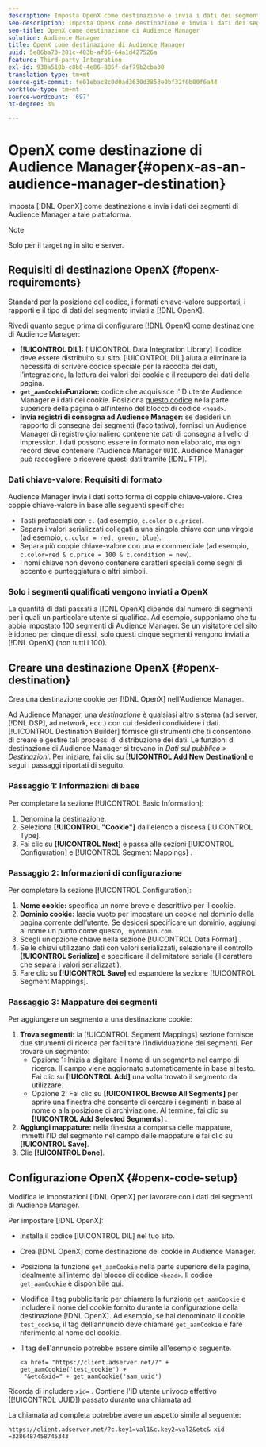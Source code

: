 ```yaml
---
description: Imposta OpenX come destinazione e invia i dati dei segmenti di Audience Manager a quella piattaforma.
seo-description: Imposta OpenX come destinazione e invia i dati dei segmenti di Audience Manager a quella piattaforma.
seo-title: OpenX come destinazione di Audience Manager
solution: Audience Manager
title: OpenX come destinazione di Audience Manager
uuid: 5e86ba73-281c-403b-af06-64a1d427526a
feature: Third-party Integration
exl-id: 938a518b-c8b0-4e86-885f-daf79b2cba38
translation-type: tm+mt
source-git-commit: fe01ebac8c0d0ad3630d3853e0bf32f0b00f6a44
workflow-type: tm+mt
source-wordcount: '697'
ht-degree: 3%

---
```


# OpenX come destinazione di Audience Manager{#openx-as-an-audience-manager-destination}

Imposta [!DNL OpenX] come destinazione e invia i dati dei segmenti di Audience Manager a tale piattaforma.

>[!NOTE]
>
>Solo per il targeting in sito e server.

## Requisiti di destinazione OpenX {#openx-requirements}

Standard per la posizione del codice, i formati chiave-valore supportati, i rapporti e il tipo di dati del segmento inviati a [!DNL OpenX].

<!-- aam-openx-requirements.xml -->

Rivedi quanto segue prima di configurare [!DNL OpenX] come destinazione di Audience Manager:

* **[!UICONTROL DIL]:** [!UICONTROL Data Integration Library] il codice deve essere distribuito sul sito. [!UICONTROL DIL] aiuta a eliminare la necessità di scrivere codice speciale per la raccolta dei dati, l’integrazione, la lettura dei valori dei cookie e il recupero dei dati della pagina.
* **`get_aamCookie`Funzione:** codice che acquisisce l&#39;ID utente Audience Manager e i dati dei cookie. Posiziona [questo codice](../../features/destinations/get-aam-cookie-code.md) nella parte superiore della pagina o all’interno del blocco di codice `<head>`.
* **Invia registri di consegna ad Audience Manager:** se desideri un rapporto di consegna dei segmenti (facoltativo), fornisci un Audience Manager di registro giornaliero contenente dati di consegna a livello di impression. I dati possono essere in formato non elaborato, ma ogni record deve contenere l&#39;Audience Manager `UUID`. Audience Manager può raccogliere o ricevere questi dati tramite [!DNL FTP].

### Dati chiave-valore: Requisiti di formato

Audience Manager invia i dati sotto forma di coppie chiave-valore. Crea coppie chiave-valore in base alle seguenti specifiche:

* Tasti prefacciati con `c.` (ad esempio, `c.color` o `c.price`).
* Separa i valori serializzati collegati a una singola chiave con una virgola (ad esempio, `c.color = red, green, blue`).
* Separa più coppie chiave-valore con una e commerciale (ad esempio, `c.color=red & c.price = 100 & c.condition = new`).
* I nomi chiave non devono contenere caratteri speciali come segni di accento e punteggiatura o altri simboli.

### Solo i segmenti qualificati vengono inviati a OpenX

La quantità di dati passati a [!DNL OpenX] dipende dal numero di segmenti per i quali un particolare utente si qualifica. Ad esempio, supponiamo che tu abbia impostato 100 segmenti di Audience Manager. Se un visitatore del sito è idoneo per cinque di essi, solo questi cinque segmenti vengono inviati a [!DNL OpenX] (non tutti i 100).

## Creare una destinazione OpenX {#openx-destination}

Crea una destinazione cookie per [!DNL OpenX] nell&#39;Audience Manager.

<!-- aam-openx-destination.xml -->

Ad Audience Manager, una *destinazione* è qualsiasi altro sistema (ad server, [!DNL DSP], ad network, ecc.) con cui desideri condividere i dati. [!UICONTROL Destination Builder] fornisce gli strumenti che ti consentono di creare e gestire tali processi di distribuzione dei dati. Le funzioni di destinazione di Audience Manager si trovano in *Dati sul pubblico > Destinazioni*. Per iniziare, fai clic su **[!UICONTROL Add New Destination]** e segui i passaggi riportati di seguito.

### Passaggio 1: Informazioni di base

Per completare la sezione [!UICONTROL Basic Information]:

1. Denomina la destinazione.
1. Seleziona **[!UICONTROL "Cookie"]** dall&#39;elenco a discesa [!UICONTROL Type].
1. Fai clic su **[!UICONTROL Next]** e passa alle sezioni [!UICONTROL Configuration] e [!UICONTROL Segment Mappings] .

### Passaggio 2: Informazioni di configurazione

Per completare la sezione [!UICONTROL Configuration]:

1. **Nome cookie:** specifica un nome breve e descrittivo per il cookie.
1. **Dominio cookie:** lascia vuoto per impostare un cookie nel dominio della pagina corrente dell’utente. Se desideri specificare un dominio, aggiungi al nome un punto come questo, `.mydomain.com`.
1. Scegli un’opzione chiave nella sezione [!UICONTROL Data Format] .
1. Se le chiavi utilizzano dati con valori serializzati, selezionare il controllo **[!UICONTROL Serialize]** e specificare il delimitatore seriale (il carattere che separa i valori serializzati).
1. Fare clic su **[!UICONTROL Save]** ed espandere la sezione [!UICONTROL Segment Mappings].

### Passaggio 3: Mappature dei segmenti

Per aggiungere un segmento a una destinazione cookie:

1. **Trova segmenti:** la  [!UICONTROL Segment Mappings] sezione fornisce due strumenti di ricerca per facilitare l’individuazione dei segmenti. Per trovare un segmento:
   * Opzione 1: Inizia a digitare il nome di un segmento nel campo di ricerca. Il campo viene aggiornato automaticamente in base al testo. Fai clic su **[!UICONTROL Add]** una volta trovato il segmento da utilizzare.
   * Opzione 2: Fai clic su **[!UICONTROL Browse All Segments]** per aprire una finestra che consente di cercare i segmenti in base al nome o alla posizione di archiviazione. Al termine, fai clic su **[!UICONTROL Add Selected Segments]** .
1. **Aggiungi mappature:** nella finestra a comparsa delle mappature, immetti l’ID del segmento nel campo delle mappature e fai clic su  **[!UICONTROL Save]**.
1. Clic **[!UICONTROL Done]**.

## Configurazione OpenX {#openx-code-setup}

Modifica le impostazioni [!DNL OpenX] per lavorare con i dati dei segmenti di Audience Manager.

<!-- aam-openx-code.xml -->

Per impostare [!DNL OpenX]:

* Installa il codice [!UICONTROL DIL] nel tuo sito.
* Crea [!DNL OpenX] come destinazione del cookie in Audience Manager.
* Posiziona la funzione `get_aamCookie` nella parte superiore della pagina, idealmente all’interno del blocco di codice `<head>`. Il codice `get_aamCookie` è disponibile [qui](../../features/destinations/get-aam-cookie-code.md).
* Modifica il tag pubblicitario per chiamare la funzione `get_aamCookie` e includere il nome del cookie fornito durante la configurazione della destinazione [!DNL OpenX]. Ad esempio, se hai denominato il cookie `test_cookie`, il tag dell’annuncio deve chiamare `get_aamCookie` e fare riferimento al nome del cookie.
* Il tag dell&#39;annuncio potrebbe essere simile all&#39;esempio seguente.

   ```
   <a href= "https://client.adserver.net/?" + get_aamCookie('test_cookie') +
    "&etc&xid=" + get_aamCookie('aam_uuid')
   ```

Ricorda di includere `xid=` . Contiene l&#39;ID utente univoco effettivo ([!UICONTROL UUID]) passato durante una chiamata ad.

La chiamata ad completa potrebbe avere un aspetto simile al seguente:

```
https://client.adserver.net/?c.key1=val1&c.key2=val2&etc& xid =3286487458745343
```
